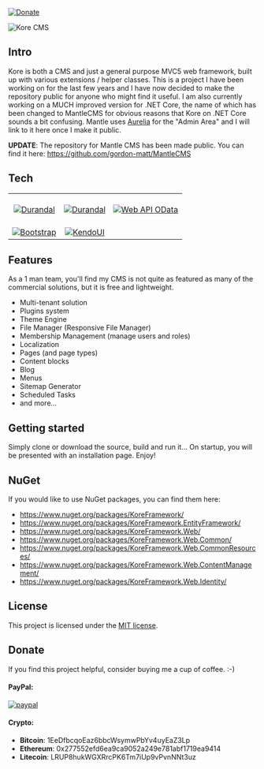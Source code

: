 [![Donate](https://img.shields.io/badge/Donate-PayPal-green.svg)](https://www.paypal.com/cgi-bin/webscr?cmd=_donations&business=gordon_matt%40live%2ecom&lc=AU&currency_code=AUD&bn=PP%2dDonationsBF%3abtn_donateCC_LG%2egif%3aNonHosted)

![Kore CMS](https://github.com/Widecommerce/kore-cms/blob/master/KoreCMS/Media/kore-logo-dark.png)

## Intro

Kore is both a CMS and just a general purpose MVC5 web framework, built up with various extensions / helper classes. This is a project I have been working on for the last few years and I have now decided to make the repository public for anyone who might find it useful. I am also currently working on a MUCH improved version for .NET Core, the name of which has been changed to MantleCMS for obvious reasons that Kore on .NET Core sounds a bit confusing. Mantle uses [Aurelia](https://aurelia.io/) for the "Admin Area" and I will link to it here once I make it public.

**UPDATE**: The repository for Mantle CMS has been made public. You can find it here: https://github.com/gordon-matt/MantleCMS

## Tech

| | | |
| :---: | :---: | :---: |
|[<br />![Durandal](https://raw.githubusercontent.com/gordon-matt/KoreCMS/master/_SolutionItems/Logos/NET%20MVC.png) ](https://docs.microsoft.com/en-us/aspnet/mvc/mvc5)|[<br />![Durandal](https://raw.githubusercontent.com/gordon-matt/KoreCMS/master/_SolutionItems/Logos/Durandal.jpg) ](https://github.com/BlueSpire/Durandal)|[<br />![Web API OData](https://raw.githubusercontent.com/gordon-matt/KoreCMS/master/_SolutionItems/Logos/OData.png) ](https://github.com/OData/WebApi)|
| [<br />![Bootstrap](https://raw.githubusercontent.com/gordon-matt/KoreCMS/master/_SolutionItems/Logos/Bootstrap.jpg) ](http://getbootstrap.com/) |[<br />![KendoUI](https://raw.githubusercontent.com/gordon-matt/KoreCMS/master/_SolutionItems/Logos/KendoUI.png) ](https://github.com/telerik/kendo-ui-core)

## Features

As a 1 man team, you'll find my CMS is not quite as featured as many of the commercial solutions, but it is free and lightweight.

- Multi-tenant solution
- Plugins system
- Theme Engine
- File Manager (Responsive File Manager)
- Membership Management (manage users and roles)
- Localization
- Pages (and page types)
- Content blocks
- Blog
- Menus
- Sitemap Generator
- Scheduled Tasks
- and more...

## Getting started

Simply clone or download the source, build and run it... On startup, you will be presented with an installation page. Enjoy!

## NuGet

If you would like to use NuGet packages, you can find them here:

- https://www.nuget.org/packages/KoreFramework/
- https://www.nuget.org/packages/KoreFramework.EntityFramework/
- https://www.nuget.org/packages/KoreFramework.Web/
- https://www.nuget.org/packages/KoreFramework.Web.Common/
- https://www.nuget.org/packages/KoreFramework.Web.CommonResources/
- https://www.nuget.org/packages/KoreFramework.Web.ContentManagement/
- https://www.nuget.org/packages/KoreFramework.Web.Identity/

## License

This project is licensed under the [MIT license](LICENSE.txt).

## Donate
If you find this project helpful, consider buying me a cup of coffee.  :-)

#### PayPal:

[![paypal](https://www.paypalobjects.com/en_US/i/btn/btn_donateCC_LG.gif)](https://www.paypal.com/cgi-bin/webscr?cmd=_donations&business=gordon_matt%40live%2ecom&lc=AU&currency_code=AUD&bn=PP%2dDonationsBF%3abtn_donateCC_LG%2egif%3aNonHosted)

#### Crypto:
- **Bitcoin**: 1EeDfbcqoEaz6bbcWsymwPbYv4uyEaZ3Lp
- **Ethereum**: 0x277552efd6ea9ca9052a249e781abf1719ea9414
- **Litecoin**: LRUP8hukWGXRrcPK6Tm7iUp9vPvnNNt3uz
